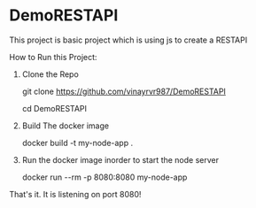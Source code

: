 # DemoRESTAPI

This project is basic project which is using js to create a RESTAPI

How to Run this Project:

1. Clone the Repo

   git clone https://github.com/vinayrvr987/DemoRESTAPI

   cd DemoRESTAPI

3. Build The docker image

   docker build -t my-node-app .

5. Run the docker image inorder to start the node server

   docker run --rm -p 8080:8080 my-node-app

That's it. It is listening on port 8080!


